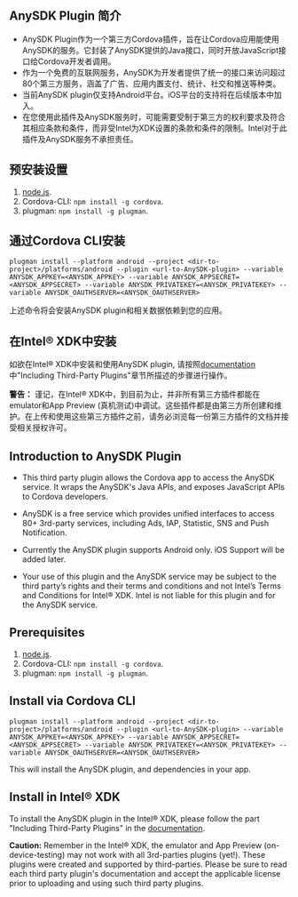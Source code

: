 ## AnySDK Plugin 简介

-	AnySDK Plugin作为一个第三方Cordova插件，旨在让Cordova应用能使用AnySDK的服务。它封装了AnySDK提供的Java接口，同时开放JavaScript接口给Cordova开发者调用。
-	作为一个免费的互联网服务，AnySDK为开发者提供了统一的接口来访问超过80个第三方服务，涵盖了广告、应用内置支付、统计、社交和推送等种类。
-	当前AnySDK plugin仅支持Android平台。iOS平台的支持将在后续版本中加入。
-	在您使用此插件及AnySDK服务时，可能需要受制于第三方的权利要求及符合其相应条款和条件，而非受Intel为XDK设置的条款和条件的限制。Intel对于此插件及AnySDK服务不承担责任。

## 预安装设置
1. [node.js](https://nodejs.org/).
2. Cordova-CLI:  `npm install -g cordova`.
3. plugman: `npm install -g plugman`.

## 通过Cordova CLI安装
`plugman install --platform android --project <dir-to-project>/platforms/android --plugin <url-to-AnySDK-plugin> --variable ANYSDK_APPKEY=<ANYSDK_APPKEY> --variable ANYSDK_APPSECRET=<ANYSDK_APPSECRET> --variable ANYSDK_PRIVATEKEY=<ANYSDK_PRIVATEKEY> --variable ANYSDK_OAUTHSERVER=<ANYSDK_OAUTHSERVER>`

上述命令将会安装AnySDK plugin和相关数据依赖到您的应用。

## 在Intel® XDK中安装
如欲在Intel® XDK中安装和使用AnySDK plugin, 请按照[documentation](https://software.intel.com/en-us/xdk/docs/adding-third-party-plugins-to-your-xdk-cordova-app)中"Including Third-Party Plugins"章节所描述的步骤进行操作。

**警告：** 谨记，在Intel® XDK中，到目前为止，并非所有第三方插件都能在emulator和App Preview (真机测试)中调试。这些插件都是由第三方所创建和维护。在上传和使用这些第三方插件之前，请务必浏览每一份第三方插件的文档并接受相关授权许可。

## Introduction to AnySDK Plugin
- This third party plugin allows the Cordova app to access the AnySDK service.  It wraps the AnySDK's Java APIs, and exposes JavaScript APIs to Cordova developers. 

- AnySDK is a free service which provides unified interfaces to access 80+ 3rd-party services, including Ads, IAP, Statistic, SNS and Push Notification.
- Currently the AnySDK plugin supports Android only. iOS Support will be added later.

- Your use of this plugin and the AnySDK service may be subject to the third party’s rights and their terms and conditions and not Intel’s Terms and Conditions for Intel® XDK.  Intel is not liable for this plugin and for the AnySDK service.

## Prerequisites
1. [node.js](https://nodejs.org/).
2. Cordova-CLI:  `npm install -g cordova`.
3. plugman: `npm install -g plugman`.

## Install via Cordova CLI
`plugman install --platform android --project <dir-to-project>/platforms/android --plugin <url-to-AnySDK-plugin> --variable ANYSDK_APPKEY=<ANYSDK_APPKEY> --variable ANYSDK_APPSECRET=<ANYSDK_APPSECRET> --variable ANYSDK_PRIVATEKEY=<ANYSDK_PRIVATEKEY> --variable ANYSDK_OAUTHSERVER=<ANYSDK_OAUTHSERVER>`

This will install the AnySDK plugin, and dependencies in your app.

## Install in Intel® XDK
To install the AnySDK plugin in the Intel® XDK, please follow the part "Including Third-Party Plugins" in the [documentation](https://software.intel.com/en-us/xdk/docs/adding-third-party-plugins-to-your-xdk-cordova-app). 

**Caution:** Remember in the Intel® XDK, the emulator and App Preview (on-device-testing) may not work with all 3rd-parties plugins (yet!). These plugins were created and supported by third-parties. Please be sure to read each third party plugin's documentation and accept the applicable license prior to uploading and using such third party plugins.


